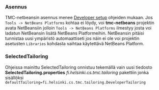 ### Asennus

TMC-netbeansin asennus menee [Developer setup](https://github.com/tmc-langs/tmc-netbeans) ohjeiden mukaan. Jos `Tools -> NetBeans Platforms` kohtaa ei löydy, voi **tmc-netbeans** projektin avata NetBeansiin jolloin `Tools -> NetBeans Platforms` ilmestyy josta voi ladatun NetBeansin lisätä NetBeans Platformeihin. NetBeansin pitäisi tunnistaa uusi ympäristö automaattiseti jos näin ei ole voi projektin asetusten `Libraries` kohdasta vaihtaa käytettävä NetBeans Platform. 

### SelectedTailoring

Ohjeissa mainittu SelectedTailoring onnistuu tekemällä vain uusi tiedosto **SelectedTailoring.properties** *fi.helsinki.cs.tmc.tailoring* pakettiin jonka sisällöksi `defaultTailoring=fi.helsinki.cs.tmc.tailoring.DeveloperTailoring`
